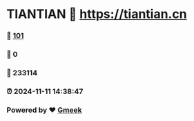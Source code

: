 # TIANTIAN :link: https://tiantian.cn 
### :page_facing_up: [101](https://tiantian.cn/tag.html) 
### :speech_balloon: 0 
### :hibiscus: 233114 
### :alarm_clock: 2024-11-11 14:38:47 
### Powered by :heart: [Gmeek](https://github.com/Meekdai/Gmeek)
